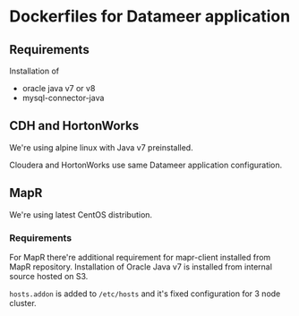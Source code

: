 # Dockerfiles for Datameer application

## Requirements
Installation of 
* oracle java v7 or v8
* mysql-connector-java

## CDH and HortonWorks
We're using alpine linux with Java v7 preinstalled.

Cloudera and HortonWorks use same Datameer application configuration.

## MapR
We're using latest CentOS distribution.

### Requirements
For MapR there're additional requirement for mapr-client installed from MapR repository.
Installation of Oracle Java v7 is installed from internal source hosted on S3.

```hosts.addon``` is added to ```/etc/hosts``` and it's fixed configuration for 3 node cluster.
